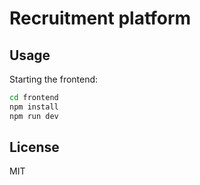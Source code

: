# Recruitment platform

## Usage

Starting the frontend:
```bash
cd frontend
npm install
npm run dev
```

## License
MIT